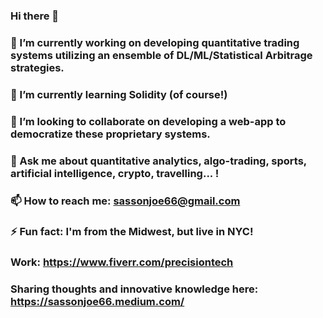 ### Hi there 👋


### 🔭 I’m currently working on developing quantitative trading systems utilizing an ensemble of DL/ML/Statistical Arbitrage strategies. 
### 🌱 I’m currently learning Solidity (of course!)
### 👯 I’m looking to collaborate on developing a web-app to democratize these proprietary systems. 
### 💬 Ask me about quantitative analytics, algo-trading, sports, artificial intelligence, crypto, travelling... !
### 📫 How to reach me: sassonjoe66@gmail.com
### ⚡ Fun fact: I'm from the Midwest, but live in NYC!

### Work: https://www.fiverr.com/precisiontech

### Sharing thoughts and innovative knowledge here: https://sassonjoe66.medium.com/
